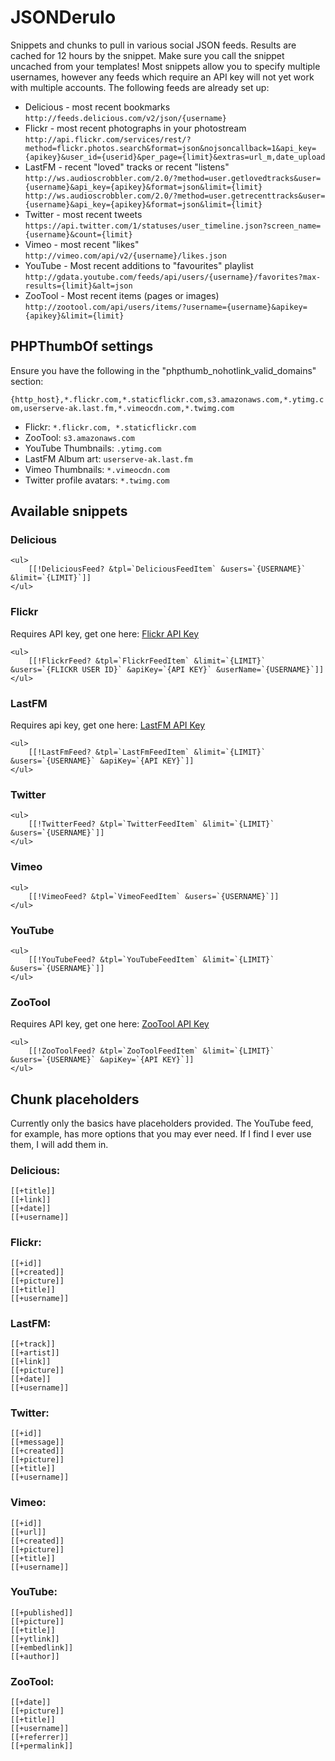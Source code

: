 # JSONDerulo

Snippets and chunks to pull in various social JSON feeds.
Results are cached for 12 hours by the snippet. Make sure you call the snippet uncached from your templates!
Most snippets allow you to specify multiple usernames, however any feeds which require an API key will not yet work with multiple accounts.
The following feeds are already set up:

* Delicious - most recent bookmarks ```http://feeds.delicious.com/v2/json/{username}```
* Flickr - most recent photographs in your photostream ```http://api.flickr.com/services/rest/?method=flickr.photos.search&format=json&nojsoncallback=1&api_key={apikey}&user_id={userid}&per_page={limit}&extras=url_m,date_upload```
* LastFM - recent "loved" tracks or recent "listens" ```http://ws.audioscrobbler.com/2.0/?method=user.getlovedtracks&user={username}&api_key={apikey}&format=json&limit={limit}
http://ws.audioscrobbler.com/2.0/?method=user.getrecenttracks&user={username}&api_key={apikey}&format=json&limit={limit}```
* Twitter - most recent tweets ```https://api.twitter.com/1/statuses/user_timeline.json?screen_name={username}&count={limit}```
* Vimeo - most recent "likes" ```http://vimeo.com/api/v2/{username}/likes.json```
* YouTube - Most recent additions to "favourites" playlist ```http://gdata.youtube.com/feeds/api/users/{username}/favorites?max-results={limit}&alt=json```
* ZooTool - Most recent items (pages or images) ```http://zootool.com/api/users/items/?username={username}&apikey={apikey}&limit={limit}```

## PHPThumbOf settings

Ensure you have the following in the "phpthumb_nohotlink_valid_domains" section:

```{http_host},*.flickr.com,*.staticflickr.com,s3.amazonaws.com,*.ytimg.com,userserve-ak.last.fm,*.vimeocdn.com,*.twimg.com```

* Flickr: ```*.flickr.com, *.staticflickr.com```
* ZooTool: ```s3.amazonaws.com```
* YouTube Thumbnails: ```.ytimg.com```
* LastFM Album art: ```userserve-ak.last.fm```
* Vimeo Thumbnails: ```*.vimeocdn.com```
* Twitter profile avatars: ```*.twimg.com```

## Available snippets

### Delicious

```
<ul>
	[[!DeliciousFeed? &tpl=`DeliciousFeedItem` &users=`{USERNAME}` &limit=`{LIMIT}`]]
</ul>
```

### Flickr

Requires API key, get one here: [Flickr API Key](http://www.flickr.com/services/apps/create/apply)

```
<ul>
	[[!FlickrFeed? &tpl=`FlickrFeedItem` &limit=`{LIMIT}` &users=`{FLICKR USER ID}` &apiKey=`{API KEY}` &userName=`{USERNAME}`]]
</ul>
```

### LastFM

Requires api key, get one here: [LastFM API Key](http://www.last.fm/api/account)

```
<ul>
	[[!LastFmFeed? &tpl=`LastFmFeedItem` &limit=`{LIMIT}` &users=`{USERNAME}` &apiKey=`{API KEY}`]]
</ul>
```

### Twitter

```
<ul>
	[[!TwitterFeed? &tpl=`TwitterFeedItem` &limit=`{LIMIT}` &users=`{USERNAME}`]]
</ul>
```

### Vimeo

```
<ul>
	[[!VimeoFeed? &tpl=`VimeoFeedItem` &users=`{USERNAME}`]]
</ul>
```

### YouTube

```
<ul>
	[[!YouTubeFeed? &tpl=`YouTubeFeedItem` &limit=`{LIMIT}` &users=`{USERNAME}`]]
</ul>
```

### ZooTool

Requires API key, get one here: [ZooTool API Key](http://zootool.com/api/keys)

```
<ul>
	[[!ZooToolFeed? &tpl=`ZooToolFeedItem` &limit=`{LIMIT}` &users=`{USERNAME}` &apiKey=`{API KEY}`]]
</ul>
```

## Chunk placeholders

Currently only the basics have placeholders provided. The YouTube feed, for example, has more options that you may ever need. If I find I ever use them, I will add them in.

### Delicious:

```
[[+title]]
[[+link]]
[[+date]]
[[+username]]
```
### Flickr:

```
[[+id]]
[[+created]]
[[+picture]]
[[+title]]
[[+username]]
```
### LastFM:

```
[[+track]]
[[+artist]]
[[+link]]
[[+picture]]
[[+date]]
[[+username]]
```
### Twitter:

```
[[+id]]
[[+message]]
[[+created]]
[[+picture]]
[[+title]]
[[+username]]
```
### Vimeo:

```
[[+id]]
[[+url]]
[[+created]]
[[+picture]]
[[+title]]
[[+username]]
```
### YouTube:

```
[[+published]]
[[+picture]]
[[+title]]
[[+ytlink]]
[[+embedlink]]
[[+author]]
```
### ZooTool:

```
[[+date]]
[[+picture]]
[[+title]]
[[+username]]
[[+referrer]]
[[+permalink]]
```